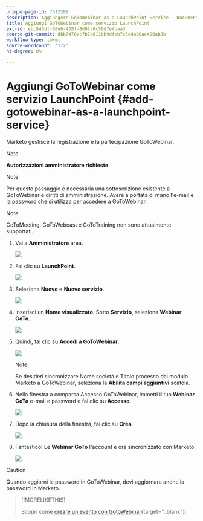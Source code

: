 ```yaml
---
unique-page-id: 7512289
description: Aggiungere GoToWebinar as a LaunchPoint Service - Documentazione di Marketo - Documentazione del prodotto
title: Aggiungi GoToWebinar come servizio LaunchPoint
exl-id: ebc845df-68e6-408f-8d0f-0c56d7e4baa3
source-git-commit: dbb7478ac7b7e811bb9dfeb7c5e4a80ae400ab9b
workflow-type: tm+mt
source-wordcount: '172'
ht-degree: 0%

---
```


# Aggiungi GoToWebinar come servizio LaunchPoint {#add-gotowebinar-as-a-launchpoint-service}

Marketo gestisce la registrazione e la partecipazione GoToWebinar.

>[!NOTE]
>
>**Autorizzazioni amministratore richieste**

>[!NOTE]
>
>Per questo passaggio è necessaria una sottoscrizione esistente a GoToWebinar e diritti di amministrazione. Avere a portata di mano l&#39;e-mail e la password che si utilizza per accedere a GoToWebinar.

>[!NOTE]
>
>GoToMeeting, GoToWebcast e GoToTraining non sono attualmente supportati.

1. Vai a **Amministratore** area.

   ![](assets/add-gotowebinar-as-a-launchpoint-service-1.png)

1. Fai clic su **LaunchPoint**.

   ![](assets/add-gotowebinar-as-a-launchpoint-service-2.png)

1. Seleziona **Nuovo** e **Nuovo servizio**.

   ![](assets/add-gotowebinar-as-a-launchpoint-service-3.png)

1. Inserisci un **Nome visualizzato**. Sotto **Servizio**, seleziona **Webinar GoTo**.

   ![](assets/add-gotowebinar-as-a-launchpoint-service-4.png)

1. Quindi, fai clic su **Accedi a GoToWebinar**.

   ![](assets/add-gotowebinar-as-a-launchpoint-service-5.png)

   >[!NOTE]
   >
   >Se desideri sincronizzare Nome società e Titolo processo dal modulo Marketo a GoToWebinar, seleziona la **Abilita campi aggiuntivi** scatola.

1. Nella finestra a comparsa Accesso GoToWebinar, immetti il tuo **Webinar GoTo** e-mail e password e fai clic su **Accesso**.

   ![](assets/add-gotowebinar-as-a-launchpoint-service-6.png)

1. Dopo la chiusura della finestra, fai clic su **Crea**.

   ![](assets/add-gotowebinar-as-a-launchpoint-service-7.png)

1. Fantastico! Le **Webinar GoTo** l&#39;account è ora sincronizzato con Marketo.

   ![](assets/add-gotowebinar-as-a-launchpoint-service-8.png)

>[!CAUTION]
>
>Quando aggiorni la password in GoToWebinar, devi aggiornare anche la password in Marketo.

>[!MORELIKETHIS]
>
>Scopri come [creare un evento con GotoWebinar](/help/marketo/product-docs/demand-generation/events/create-an-event/create-an-event-with-gotowebinar.md){target=&quot;_blank&quot;}.
